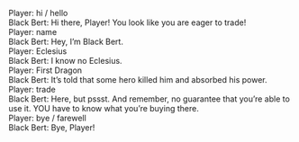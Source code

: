 Player: hi / hello  
Black Bert: Hi there, Player! You look like you are eager to trade!  
Player: name  
Black Bert: Hey, I’m Black Bert.  
Player: Eclesius  
Black Bert: I know no Eclesius.  
Player: First Dragon  
Black Bert: It’s told that some hero killed him and absorbed his power.  
Player: trade  
Black Bert: Here, but pssst. And remember, no guarantee that you’re able to use it. YOU have to know what you’re buying there.  
Player: bye / farewell  
Black Bert: Bye, Player!  
